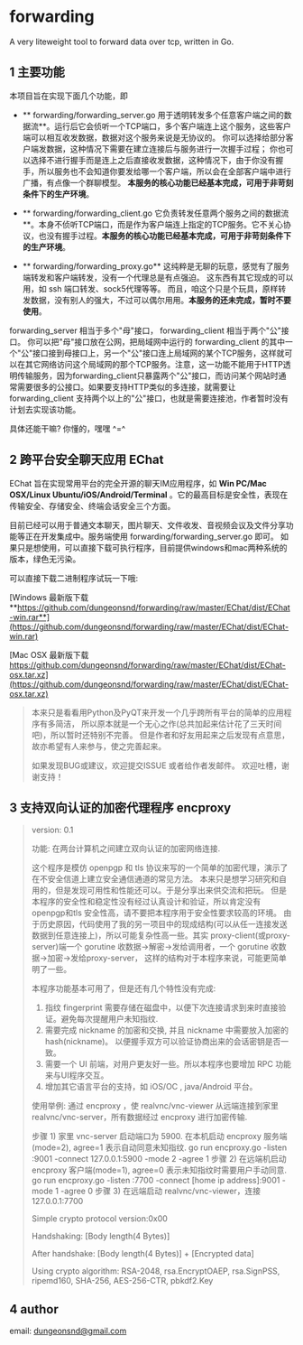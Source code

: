 # forwarding
A very liteweight tool to forward data over tcp,  written in Go.


## 1 主要功能
本项目旨在实现下面几个功能，即

* ** forwarding/forwarding_server.go    用于透明转发多个任意客户端之间的数据流**。运行后它会侦听一个TCP端口，多个客户端连上这个服务，这些客户端可以相互收发数据，数据对这个服务来说是无协议的。  你可以选择给部分客户端发数据，这种情况下需要在建立连接后与服务进行一次握手过程； 你也可以选择不进行握手而是连上之后直接收发数据，这种情况下，由于你没有握手，所以服务也不会知道你要发给哪一个客户端，所以会在全部客户端中进行广播，有点像一个群聊模型。  **本服务的核心功能已经基本完成，可用于非苛刻条件下的生产环境**。


* ** forwarding/forwarding_client.go   它负责转发任意两个服务之间的数据流**。本身不侦听TCP端口，而是作为客户端连上指定的TCP服务。它不关心协议，也没有握手过程。**本服务的核心功能已经基本完成，可用于非苛刻条件下的生产环境**。


* ** forwarding/forwarding_proxy.go**  这纯粹是无聊的玩意，感觉有了服务端转发和客户端转发，没有一个代理总是有点强迫。 这东西有其它现成的可以用，如 ssh 端口转发、sock5代理等等。 而且，咱这个只是个玩具，原样转发数据，没有别人的强大，不过可以偶尔用用。**本服务的还未完成，暂时不要使用**。


forwarding_server 相当于多个"母"接口， forwarding_client 相当于两个"公"接口。 你可以把"母"接口放在公网，把局域网中运行的 forwarding_client 的其中一个"公"接口接到母接口上，另一个"公"接口连上局域网的某个TCP服务，这样就可以在其它网络访问这个局域网的那个TCP服务。注意，这一功能不能用于HTTP透明传输服务，因为forwarding_client只暴露两个"公"接口，而访问某个网站时通常需要很多的公接口。如果要支持HTTP类似的多连接，就需要让 forwarding_client 支持两个以上的"公"接口，也就是需要连接池，作者暂时没有计划去实现该功能。

具体还能干嘛? 你懂的，嘿嘿 ^=^


## 2 跨平台安全聊天应用 EChat

EChat 旨在实现常用平台的完全开源的聊天IM应用程序，如 **Win PC/Mac OSX/Linux Ubuntu/iOS/Android/Terminal** 。它的最高目标是安全性，表现在传输安全、存储安全、终端会话安全三个方面。

目前已经可以用于普通文本聊天，图片聊天、文件收发、音视频会议及文件分享功能等正在开发集成中。服务端使用 forwarding/forwarding_server.go 即可。 
如果只是想使用，可以直接下载可执行程序，目前提供windows和mac两种系统的版本，绿色无污染。


可以直接下载二进制程序试玩一下哦:

[Windows 最新版下载
 **https://github.com/dungeonsnd/forwarding/raw/master/EChat/dist/EChat-win.rar**](https://github.com/dungeonsnd/forwarding/raw/master/EChat/dist/EChat-win.rar)

[Mac OSX 最新版下载 https://github.com/dungeonsnd/forwarding/raw/master/EChat/dist/EChat-osx.tar.xz](https://github.com/dungeonsnd/forwarding/raw/master/EChat/dist/EChat-osx.tar.xz)


> 本来只是看看用Python及PyQT来开发一个几乎跨所有平台的简单的应用程序有多简洁，
> 所以原本就是一个无心之作(总共加起来估计花了三天时间吧)，所以暂时还特别不完善。 但是作者和好友用起来之后发现有点意思，故亦希望有人来参与，使之完善起来。
> 
> 如果发现BUG或建议，欢迎提交ISSUE 或者给作者发邮件。 欢迎吐槽，谢谢支持！


## 3 支持双向认证的加密代理程序 encproxy
> version: 0.1
> 
> 功能: 在两台计算机之间建立双向认证的加密网络连接.
> 
> 
>  这个程序是模仿 openpgp 和 tls 协议来写的一个简单的加密代理，演示了在不安全信道上建立安全通信通道的常见方法。
>  本来只是想学习研究和自用的，但是发现可用性和性能还可以。于是分享出来供交流和把玩。 但是本程序的安全性和稳定性没有经过认真设计和验证，所以肯定没有 openpgp和tls 安全性高，请不要把本程序用于安全性要求较高的环境。
>   由于历史原因，代码使用了我的另一项目中的现成结构(可以从任一连接发送数据到任意连接上)，所以可能复杂性高一些。其实 proxy-client(或proxy-server)端一个 gorutine 收数据->解密->发给调用者，一个 gorutine 收数据->加密->发给proxy-server， 这样的结构对于本程序来说，可能更简单明了一些。
> 
>  本程序功能基本可用了，但是还有几个特性没有完成:
>  1) 指纹 fingerprint 需要存储在磁盘中，以便下次连接请求到来时直接验证。避免每次提醒用户未知指纹.
>  2) 需要完成 nickname 的加密和交换, 并且 nickname 中需要放入加密的hash(nickname)。 以便握手双方可以验证协商出来的会话密钥是否一致。
>  3) 需要一个 UI 前端，对用户更友好一些。所以本程序也要增加 RPC 功能来与UI程序交互。
>  4) 增加其它语言平台的支持，如 iOS/OC , java/Android 平台。
>  
> 
> 
> 
>  使用举例:
>  通过 encproxy ，使 realvnc/vnc-viewer 从远端连接到家里 realvnc/vnc-server，所有数据经过 encproxy 进行加密传输.
> 
>  步骤 1) 家里 vnc-server 启动端口为 5900.   在本机启动 encproxy 服务端 (mode=2), agree=1 表示自动同意未知指纹.
>          go run encproxy.go -listen :9001 -connect 127.0.0.1:5900 -mode 2 -agree 1
>  步骤 2) 在远端机启动 encproxy 客户端(mode=1), agree=0 表示未知指纹时需要用户手动同意.
>          go run encproxy.go -listen :7700 -connect [home ip address]:9001 -mode 1 -agree 0
>  步骤 3) 在远端启动 realvnc/vnc-viewer，连接 127.0.0.1:7700
> 
>   
> 
>  
>  
>   Simple crypto protocol
>   version:0x00
>  
>   Handshaking:
>   [Body length(4 Bytes)]
>  
>   After handshake:
>   [Body length(4 Bytes)] + [Encrypted data]
>  
>   Using crypto algorithm:
>   RSA-2048, rsa.EncryptOAEP, rsa.SignPSS, ripemd160, SHA-256, AES-256-CTR, pbkdf2.Key
>  



## 4 author
email: dungeonsnd@gmail.com


